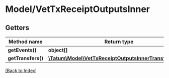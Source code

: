 # Model/VetTxReceiptOutputsInner

## Getters

Method name | Return type | Description | Notes
------------ | ------------- | ------------- | -------------
**getEvents()** | **object[]** |  | [optional]
**getTransfers()** | [**\Tatum\Model\VetTxReceiptOutputsInnerTransfersInner[]**](VetTxReceiptOutputsInnerTransfersInner.md) |  | [optional]

[[Back to Index]](../index.md)
